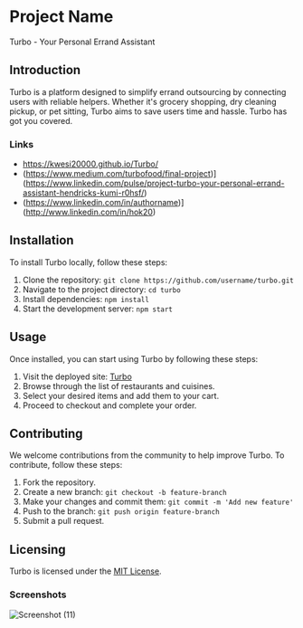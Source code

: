 # Project Name

Turbo - Your Personal Errand Assistant

## Introduction

Turbo is a platform designed to simplify errand outsourcing by connecting users with reliable helpers. Whether it's grocery shopping, dry cleaning pickup, or pet sitting, Turbo aims to save users time and hassle. Turbo has got you covered.

### Links

- https://kwesi20000.github.io/Turbo/
- (https://www.medium.com/turbofood/final-project)](https://www.linkedin.com/pulse/project-turbo-your-personal-errand-assistant-hendricks-kumi-r0hsf/)
- (https://www.linkedin.com/in/authorname)](http://www.linkedin.com/in/hok20)

## Installation

To install Turbo locally, follow these steps:

1. Clone the repository: `git clone https://github.com/username/turbo.git`
2. Navigate to the project directory: `cd turbo`
3. Install dependencies: `npm install`
4. Start the development server: `npm start`

## Usage

Once installed, you can start using Turbo by following these steps:

1. Visit the deployed site: [Turbo](https://www.turbofood.com)
2. Browse through the list of restaurants and cuisines.
3. Select your desired items and add them to your cart.
4. Proceed to checkout and complete your order.

## Contributing

We welcome contributions from the community to help improve Turbo. To contribute, follow these steps:

1. Fork the repository.
2. Create a new branch: `git checkout -b feature-branch`
3. Make your changes and commit them: `git commit -m 'Add new feature'`
4. Push to the branch: `git push origin feature-branch`
5. Submit a pull request.


## Licensing

Turbo is licensed under the [MIT License](LICENSE).

### Screenshots

![Screenshot (11)](https://github.com/Kwesi20000/Turbo/assets/132357546/de82ea0f-1039-4712-ae33-d779aa72f466)

